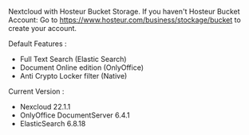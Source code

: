 Nextcloud with Hosteur Bucket Storage.
If you haven't Hosteur Bucket Account: Go to https://www.hosteur.com/business/stockage/bucket to create your account.

Default Features :
 - Full Text Search (Elastic Search)
 - Document Online edition (OnlyOffice)
 - Anti Crypto Locker filter (Native)

Current Version :
- Nexcloud 22.1.1
- OnlyOffice DocumentServer 6.4.1
- ElasticSearch 6.8.18